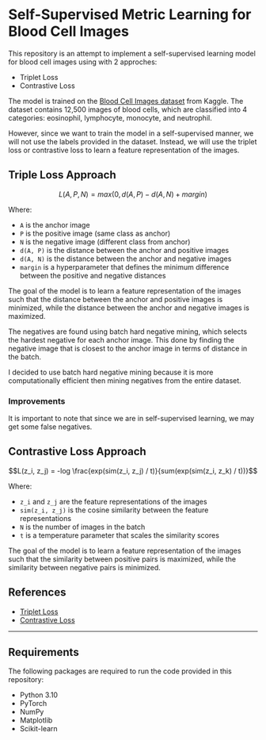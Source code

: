 # Self-Supervised Metric Learning for Blood Cell Images

This repository is an attempt to implement a self-supervised learning model for blood cell images using with 2 approches:
- Triplet Loss
- Contrastive Loss

The model is trained on the [Blood Cell Images dataset](https://www.kaggle.com/paultimothymooney/blood-cells) from Kaggle. 
The dataset contains 12,500 images of blood cells, which are classified into 4 categories: eosinophil, lymphocyte, monocyte, and neutrophil.

However, since we want to train the model in a self-supervised manner, we will not use the labels provided in the dataset. 
Instead, we will use the triplet loss or contrastive loss to learn a feature representation of the images.

## Triple Loss Approach

```math
L(A, P, N) = max(0, d(A, P) - d(A, N) + margin)
```

Where:
- `A` is the anchor image
- `P` is the positive image (same class as anchor)
- `N` is the negative image (different class from anchor)
- `d(A, P)` is the distance between the anchor and positive images
- `d(A, N)` is the distance between the anchor and negative images
- `margin` is a hyperparameter that defines the minimum difference between the positive and negative distances

The goal of the model is to learn a feature representation of the images such that the distance between the anchor and positive images is minimized, while the distance between the anchor and negative images is maximized.

The negatives are found using batch hard negative mining, which selects the hardest negative for each anchor image.
This done by finding the negative image that is closest to the anchor image in terms of distance in the batch.

I decided to use batch hard negative mining because it is more computationally efficient then mining negatives from the entire dataset.

### Improvements
It is important to note that since we are in self-supervised learning, we may get some false negatives.


## Contrastive Loss Approach

```math
L(z_i, z_j) = -log \frac{exp(sim(z_i, z_j) / t)}{sum(exp(sim(z_i, z_k) / t))}
```

Where:
- `z_i` and `z_j` are the feature representations of the images
- `sim(z_i, z_j)` is the cosine similarity between the feature representations
- `N` is the number of images in the batch
- `t` is a temperature parameter that scales the similarity scores

The goal of the model is to learn a feature representation of the images such that the similarity between positive pairs is maximized, while the similarity between negative pairs is minimized.

## References

- [Triplet Loss](https://arxiv.org/abs/1503.03832)
- [Contrastive Loss](https://arxiv.org/abs/2002.05709)

---

## Requirements

The following packages are required to run the code provided in this repository:

- Python 3.10
- PyTorch
- NumPy
- Matplotlib
- Scikit-learn